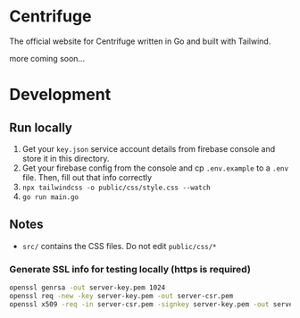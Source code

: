 Centrifuge
===

The official website for Centrifuge written in Go and built with Tailwind.

more coming soon...

# Development

## Run locally

1. Get your `key.json` service account details from firebase console and store it in this directory.
2. Get your firebase config from the console and cp `.env.example` to a `.env` file. Then, fill out that info correctly
3. `npx tailwindcss -o public/css/style.css --watch`
4. `go run main.go`

## Notes
* `src/` contains the CSS files. Do not edit `public/css/*`

### Generate SSL info for testing locally (https is required)

```sh
openssl genrsa -out server-key.pem 1024
openssl req -new -key server-key.pem -out server-csr.pem
openssl x509 -req -in server-csr.pem -signkey server-key.pem -out server-cert.pem
```
